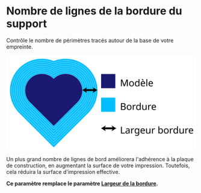 Nombre de lignes de la bordure du support
====
Contrôle le nombre de périmètres tracés autour de la base de votre empreinte.

![Ce bord a 8 lignes.](../images/brim_width_fr.svg)

Un plus grand nombre de lignes de bord améliorera l'adhérence à la plaque de construction, en augmentant la surface de votre impression. Toutefois, cela réduira la surface d'impression effective.

**Ce paramètre remplace le paramètre [Largeur de la bordure](brim_width.md).**
